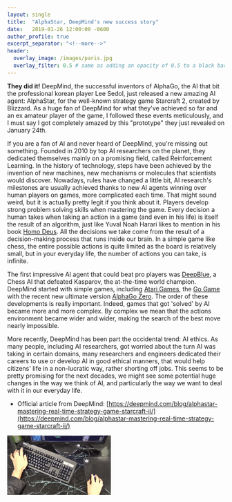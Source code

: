 ```yaml
---
layout: single
title:  "AlphaStar, DeepMind's new success story"
date:   2019-01-26 12:00:00 -0600
author_profile: true
excerpt_separator: "<!--more-->"
header:
  overlay_image: /images/paris.jpg
  overlay_filter: 0.5 # same as adding an opacity of 0.5 to a black background
---
```


**They did it!** DeepMind, the successful inventors of AlphaGo, the AI that bit the professional korean player Lee Sedol, just released a new amazing AI agent: AlphaStar, for the well-known strategy game Starcraft 2, created by Blizzard.
As a huge fan of DeepMind for what they've achieved so far and an ex amateur player of the game, I followed these events meticulously, and I must say I got completely amazed by this "prototype" they just revealed on January 24th.

<!--more-->

If you are a fan of AI and never heard of DeepMind, you're missing out something. Founded in 2010 by top AI researchers on the planet, they dedicated themselves mainly on a promising field, called Reinforcement Learning. In the history of technology, steps have been achieved by the invention of new machines, new mechanisms or molecules that scientists would discover. Nowadays, rules have changed a little bit, AI research's milestones are usually achieved thanks to new AI agents winning over human players on games, more complicated each time. That might sound weird, but it is actually pretty legit if you think about it.
Players develop strong problem solving skills when mastering the game. Every decision a human takes when taking an action in a game (and even in his life) is itself the result of an algorithm, just like Yuval Noah Harari likes to mention in his book [Homo Deus](https://www.ynharari.com/book/homo-deus/). All the decisions we take come from the result of a decision-making process that runs inside our brain. In a simple game like chess, the entire possible actions is quite limited as the board is relatively small, but in your everyday life, the number of actions you can take, is infinite.

The first impressive AI agent that could beat pro players was [DeepBlue](https://en.wikipedia.org/wiki/Deep_Blue_(chess_computer)), a Chess AI that defeated Kasparov, the at-the-time world champion. DeepMind started with simple games, including [Atari Games](https://deepmind.com/research/publications/playing-atari-deep-reinforcement-learning/), the [Go Game](https://deepmind.com/research/alphago/) with the recent new ultimate version [AlphaGo Zero](https://deepmind.com/blog/alphago-zero-learning-scratch/).
The order of these developments is really important. Indeed, games that got 'solved' by AI became more and more complex. By complex we mean that the actions environment became wider and wider, making the search of the best move nearly impossible.



More recently, DeepMind has been part the occidental trend: AI ethics. As many people, including AI researchers, got worried about the turn AI was taking in certain domains, many researchers and engineers dedicated their careers to use or develop AI in good ethical manners, that would help citizens' life in a non-lucratic way, rather shorting off jobs. This seems to be pretty promising for the next decades, we might see some potential huge changes in the way we think of AI, and particularly the way we want to deal with it in our everyday life.


- Official article from DeepMind: [https://deepmind.com/blog/alphastar-mastering-real-time-strategy-game-starcraft-ii/](https://deepmind.com/blog/alphastar-mastering-real-time-strategy-game-starcraft-ii/)



<img src="/images/alphastar-apm.gif" alt="Starcraft 2 pro player APM" class="inline"/>
